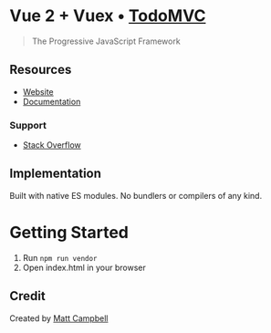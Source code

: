 # Vue 2 + Vuex • [TodoMVC](http://todomvc.com)

> The Progressive JavaScript Framework

## Resources

- [Website](https://vuejs.org/)
- [Documentation](https://vuejs.org/v2/guide/)

### Support

- [Stack Overflow](http://stackoverflow.com/questions/tagged/vue)

## Implementation

Built with native ES modules. No bundlers or compilers of any kind.

# Getting Started

1. Run `npm run vendor`
2. Open index.html in your browser

## Credit

Created by [Matt Campbell](https://mattcampbell.net/)
